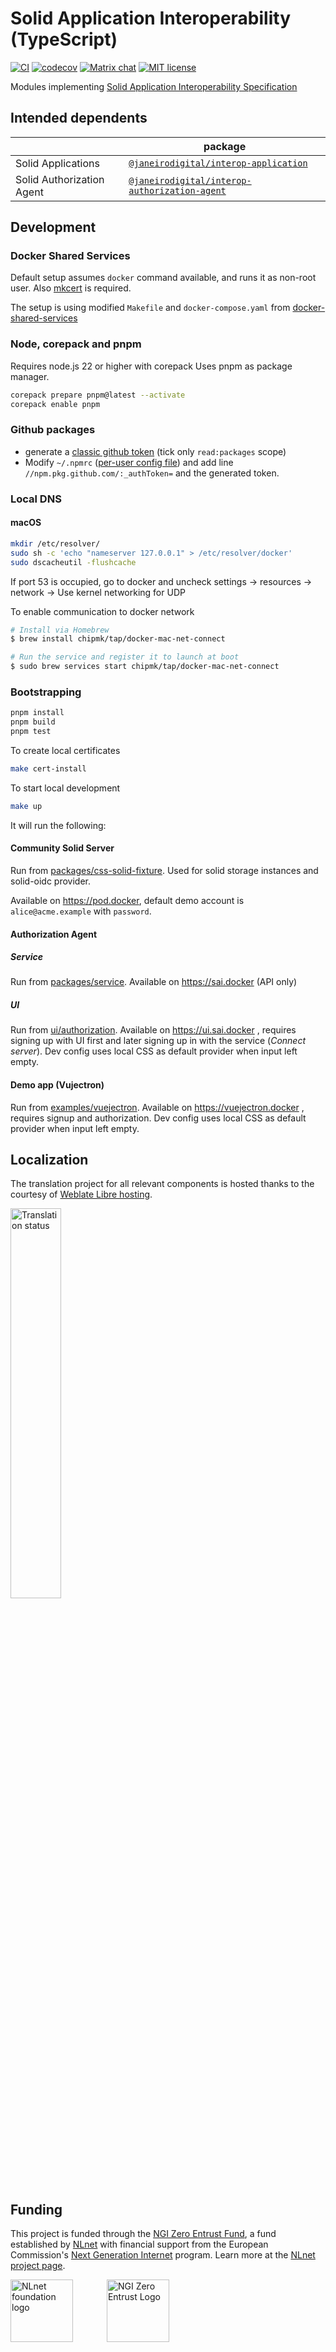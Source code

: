 # Solid Application Interoperability (TypeScript)

[![CI](https://github.com/janeirodigital/sai-js/actions/workflows/ci.yml/badge.svg)](https://github.com/janeirodigital/sai-js/actions/workflows/ci.yml)
[![codecov](https://codecov.io/gh/janeirodigital/sai-js/branch/main/graph/badge.svg)](https://codecov.io/gh/janeirodigital/sai-js/tree/main)
[![Matrix chat](https://badges.gitter.im/gitterHQ/gitter.png)](https://app.gitter.im/#/room/#solid_specification:gitter.im)
[![MIT license](https://img.shields.io/github/license/janeirodigital/sai-js)](https://github.com/janeirodigital/sai-js/blob/main/LICENSE)

Modules implementing [Solid Application Interoperability Specification](https://solid.github.io/data-interoperability-panel/specification/)

## Intended dependents

|                           | package                                                                                                                          |
| ------------------------- | -------------------------------------------------------------------------------------------------------------------------------- |
| Solid Applications        | [`@janeirodigital/interop-application`](https://github.com/janeirodigital/sai-js/tree/main/packages/application)                 |
| Solid Authorization Agent | [`@janeirodigital/interop-authorization-agent`](https://github.com/janeirodigital/sai-js/tree/main/packages/authorization-agent) |

## Development

### Docker Shared Services

Default setup assumes `docker` command available, and runs it as non-root user.
Also [mkcert](https://mkcert.dev/) is required.

The setup is using modified `Makefile` and `docker-compose.yaml` from [docker-shared-services](https://github.com/wayofdev/docker-shared-services)

### Node, corepack and pnpm

Requires node.js 22 or higher with corepack
Uses pnpm as package manager.

```bash
corepack prepare pnpm@latest --activate
corepack enable pnpm
```

### Github packages

- generate a [classic github token](https://github.com/settings/tokens/new) (tick only `read:packages` scope)
- Modify `~/.npmrc` ([per-user config file](https://docs.npmjs.com/cli/v7/configuring-npm/npmrc#per-user-config-file))
  and add line `//npm.pkg.github.com/:_authToken=` and the generated token.

### Local DNS

#### macOS

```bash
mkdir /etc/resolver/
sudo sh -c 'echo "nameserver 127.0.0.1" > /etc/resolver/docker'
sudo dscacheutil -flushcache
```

If port 53 is occupied, go to docker and uncheck settings -> resources -> network -> Use kernel networking for UDP

To enable communication to docker network

```bash
# Install via Homebrew
$ brew install chipmk/tap/docker-mac-net-connect

# Run the service and register it to launch at boot
$ sudo brew services start chipmk/tap/docker-mac-net-connect
```

### Bootstrapping

```bash
pnpm install
pnpm build
pnpm test
```

To create local certificates

```bash
make cert-install
```

To start local development

```bash
make up
```

It will run the following:

#### Community Solid Server

Run from [packages/css-solid-fixture](https://github.com/janeirodigital/sai-js/tree/main/packages/css-storage-fixture).
Used for solid storage instances and solid-oidc provider.

Available on https://pod.docker, default demo account is `alice@acme.example` with `password`.

#### Authorization Agent

##### Service

Run from [packages/service](https://github.com/janeirodigital/sai-js/tree/main/packages/service).
Available on https://sai.docker (API only)

##### UI

Run from [ui/authorization](https://github.com/janeirodigital/sai-js/tree/main/ui/authorization).
Available on https://ui.sai.docker , requires signing up with UI first and later signing up in with the service (_Connect server_).
Dev config uses local CSS as default provider when input left empty.

#### Demo app (Vujectron)

Run from [examples/vuejectron](https://github.com/janeirodigital/sai-js/tree/main/examples/vuejectron).
Available on https://vuejectron.docker , requires signup and authorization.
Dev config uses local CSS as default provider when input left empty.

## Localization

The translation project for all relevant components is hosted thanks to the courtesy of [Weblate Libre hosting](https://weblate.org/en/hosting/#libre).

[<img src="https://hosted.weblate.org/widget/sai/open-graph.png" alt="Translation status" width="40%" />](https://hosted.weblate.org/engage/sai/)

## Funding

This project is funded through the [NGI Zero Entrust Fund](https://nlnet.nl/entrust), a fund established by [NLnet](https://nlnet.nl) with financial support from the European Commission's [Next Generation Internet](https://ngi.eu) program. Learn more at the [NLnet project page](https://nlnet.nl/project/SolidInterop3).

[<img src="https://nlnet.nl/logo/banner.png" alt="NLnet foundation logo" height="100px" style="margin-right: 50px" />](https://nlnet.nl)
[<img src="https://nlnet.nl/image/logos/NGI0Entrust_tag.svg" alt="NGI Zero Entrust Logo" height="100px"/>](https://nlnet.nl/entrust)
